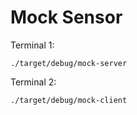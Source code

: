 # Mock Sensor

Terminal 1:

```
./target/debug/mock-server
```

Terminal 2:

```
./target/debug/mock-client
```
